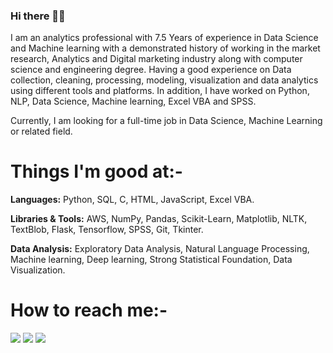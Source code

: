 ### Hi there 👋🏻 

I am an analytics professional with 7.5 Years of experience in Data Science and Machine learning with a demonstrated history of working in the market research, Analytics and Digital marketing industry along with computer science and engineering degree. Having a good experience on Data collection, cleaning, processing, modeling, visualization and data analytics using different tools and platforms. In addition, I have worked on Python, NLP, Data Science, Machine learning, Excel VBA and SPSS. 

Currently, I am looking for a full-time job in Data Science, Machine Learning or related field. 

# Things I'm good at:-
**Languages:**  Python, SQL, C, HTML, JavaScript, Excel VBA.

**Libraries & Tools:** AWS, NumPy, Pandas, Scikit-Learn, Matplotlib, NLTK, TextBlob, Flask, Tensorflow, SPSS, Git, Tkinter.

**Data Analysis:** Exploratory Data Analysis, Natural Language Processing, Machine learning, Deep learning, Strong Statistical Foundation, Data Visualization.

# How to reach me:-

[<img target="_blank" src="https://img.icons8.com/doodle/64/000000/skype--v1.png"/>](https://join.skype.com/invite/j3C4rai8moF7) [<img target="_blank" src="https://img.icons8.com/doodle/64/000000/linkedin-circled.png"/>](https://www.linkedin.com/in/piyushchanchal/) [<img target="_blank" src="https://img.icons8.com/doodle/64/000000/quora--v1.png"/>](https://www.quora.com/profile/Piyush-Chanchal-2)



